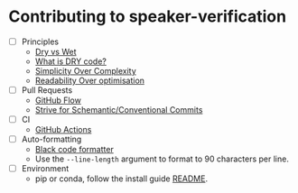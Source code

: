 # Contributing to speaker-verification 

- [ ] Principles
  - [Dry vs Wet](https://medium.com/@nrk25693/dry-or-wet-and-why-867ac3096483)
  - [What is DRY code?](https://codinglead.github.io/javascript/what-is-DRY-code)
  - [Simplicity Over Complexity](https://en.wikipedia.org/wiki/Zen_of_Python)
  - [Readability Over optimisation](https://en.wikiquote.org/wiki/Donald_Knuth#Computer_Programming_as_an_Art_(1974))
- [ ] Pull Requests
  - [GitHub Flow](https://guides.github.com/introduction/flow/index.html)
  - [Strive for Schemantic/Conventional Commits](https://gist.github.com/joshbuchea/6f47e86d2510bce28f8e7f42ae84c716) 
- [ ] CI 
  -  [GitHub Actions](https://github.com/features/actions) 
- [ ] Auto-formatting
  - [Black code formatter](https://black.readthedocs.io/en/stable/)
  - Use the `--line-length` argument to format to 90 characters per line.
- [ ] Environment  
  - pip or conda, follow the install guide [README](../README.md).

